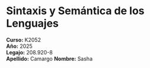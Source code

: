 # Sintaxis y Semántica de los Lenguajes

**Curso:** K2052  
**Año:** 2025  
**Legajo:** 208.920-8  
**Apellido:** Camargo
**Nombre:** Sasha